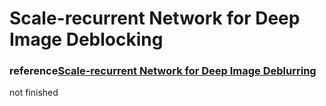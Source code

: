 # Scale-recurrent Network for Deep Image Deblocking

### reference[Scale-recurrent Network for Deep Image Deblurring](https://arxiv.org/abs/1802.01770)  

not finished